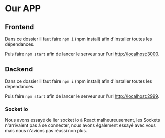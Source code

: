 # Our APP

## Frontend

Dans ce dossier il faut faire `npm i` (npm install) afin d'installer toutes les dépendances.

Puis faire `npm start` afin de lancer le serveur sur l'url [http://localhost:3000](http://localhost:3000).

## Backend

Dans ce dossier il faut faire `npm i` (npm install) afin d'installer toutes les dépendances.

Puis faire `npm start` afin de lancer le serveur sur l'url [http://localhost:2999](http://localhost:2999).


### Socket io

Nous avons essayé de lier socket io à React malheureusement, les Sockets n'arrivaient pas à se connecter, nous avons également essayé avec vous mais nous n'avions pas réussi non plus.
